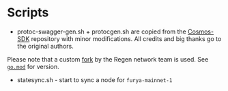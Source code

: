 # Scripts
* protoc-swagger-gen.sh + protocgen.sh are copied from the [Cosmos-SDK](https://github.com/cosmos/cosmos-sdk/tree/v0.42.1/scripts) repository 
with minor modifications. All credits and big thanks go to the original authors.

Please note that a custom [fork](github.com/regen-network/protobuf) by the Regen network team is used.
See [`go.mod`](../go.mod) for version.

* statesync.sh - start to sync a node for `furya-mainnet-1`

